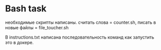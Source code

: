 # Bash task

необходимые скрипты написаны. считать слова = counter.sh, писать в новые файлы = file_toucher.sh

В instructions.txt написана последовательность команд как запустить это в докере.
